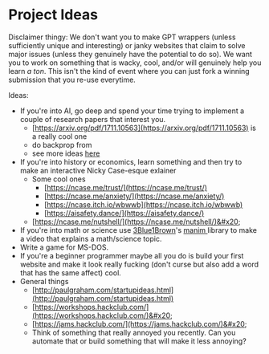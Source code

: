 # Project Ideas

Disclaimer thingy: We don't want you to make GPT wrappers (unless sufficiently unique and interesting) or janky websites that claim to solve major issues (unless they genuinely have the potential to do so). We want you to work on something that is wacky, cool, and/or will genuinely help you learn _a ton_. This isn't the kind of event where you can just fork a winning submission that you re-use everytime.&#x20;

Ideas:

* If you're into AI, go deep and spend your time trying to implement a couple of research papers that interest you.&#x20;
  * [https://arxiv.org/pdf/1711.10563](https://arxiv.org/pdf/1711.10563) is a really cool one
  * do backprop from&#x20;
  * see more ideas [here](ai.md)
* If you're into history or economics, learn something and then try to make an interactive Nicky Case-esque exlainer&#x20;
  * Some cool ones&#x20;
    * [https://ncase.me/trust/](https://ncase.me/trust/)
    * [https://ncase.me/anxiety/](https://ncase.me/anxiety/)
    * [https://ncase.itch.io/wbwwb](https://ncase.itch.io/wbwwb)
    * [https://aisafety.dance/](https://aisafety.dance/)
  * [https://ncase.me/nutshell/](https://ncase.me/nutshell/)&#x20;
* If you're into math or science use [3Blue1Brown](https://www.youtube.com/3blue1brown)'s [manim ](https://3b1b.github.io/manim/)library to make a video that explains a math/science topic.&#x20;
* Write a game for MS-DOS.&#x20;
* If you're a beginner programmer maybe all you do is build your first website and make it look really fucking (don't curse but also add a word that has the same affect) cool.&#x20;
* General things
  * [http://paulgraham.com/startupideas.html](http://paulgraham.com/startupideas.html)
  * [https://workshops.hackclub.com/](https://workshops.hackclub.com/)&#x20;
  * [https://jams.hackclub.com/](https://jams.hackclub.com/)&#x20;
  * Think of something that really annoyed you recently. Can you automate that or build something that will make it less annoying?
